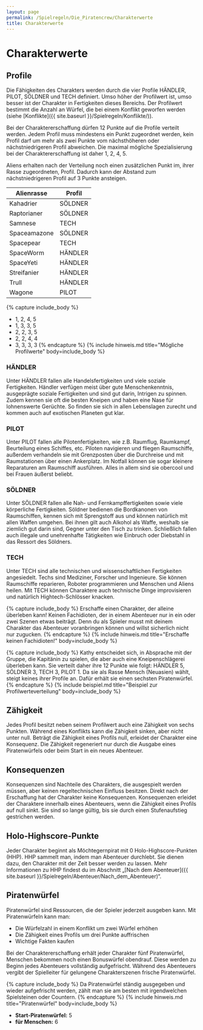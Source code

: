 ```yaml
---
layout: page
permalink: /Spielregeln/Die_Piratencrew/Charakterwerte
title: Charakterwerte
---
```


# Charakterwerte

## Profile

Die Fähigkeiten des Charakters werden durch die vier Profile HÄNDLER, PILOT, SÖLDNER und TECH definiert. Umso höher der Profilwert ist, umso besser ist der Charakter in Fertigkeiten dieses Bereichs. Der Profilwert bestimmt die Anzahl an Würfel, die bei einem Konflikt geworfen werden (siehe [Konflikte]({{ site.baseurl }}/Spielregeln/Konflikte/)).

Bei der Charaktererschaffung dürfen 12 Punkte auf die Profile verteilt werden. Jedem Profil muss mindestens ein Punkt zugeordnet werden, kein Profil darf um mehr als zwei Punkte vom nächsthöheren oder nächstniedrigeren Profil abweichen. Die maximal mögliche Spezialisierung bei der Charaktererschaffung ist daher 1, 2, 4, 5.

Aliens erhalten nach der Verteilung noch einen zusätzlichen Punkt im, ihrer Rasse zugeordneten, Profil. Dadurch kann der Abstand zum nächstniedrigeren Profil auf 3 Punkte ansteigen.

| Alienrasse | Profil |
| ---------- | ------ |
| Kahadrier | SÖLDNER |
| Raptorianer | SÖLDNER |
| Samnese | TECH |
| Spaceamazone | SÖLDNER |
| Spacepear | TECH |
| SpaceWorm | HÄNDLER |
| SpaceYeti | HÄNDLER |
| Streifanier | HÄNDLER |
| Trull | HÄNDLER |
| Wagone | PILOT |

{% capture include_body %}

- 1, 2, 4, 5
- 1, 3, 3, 5
- 2, 2, 3, 5
- 2, 2, 4, 4
- 3, 3, 3, 3
{% endcapture %}
{% include hinweis.md title="Mögliche Profilwerte" body=include_body %}

### HÄNDLER

Unter HÄNDLER fallen alle Handelsfertigkeiten und viele soziale Fertigkeiten. Händler verfügen meist über gute Menschenkenntnis, ausgeprägte soziale Fertigkeiten und sind gut darin, Intrigen zu spinnen. Zudem kennen sie oft die besten Kneipen und haben eine Nase für lohnenswerte Gerüchte. So finden sie sich in allen Lebenslagen zurecht und kommen auch auf exotischen Planeten gut klar.

### PILOT

Unter PILOT fallen alle Pilotenfertigkeiten, wie z.B. Raumflug, Raumkampf, Beurteilung eines Schiffes, etc. Piloten navigieren und fliegen Raumschiffe, außerdem verhandeln sie mit Grenzposten über die Durchreise und mit Raumstationen über einen Ankerplatz. Im Notfall können sie sogar kleinere Reparaturen am Raumschiff ausführen. Alles in allem sind sie obercool und bei Frauen äußerst beliebt.

### SÖLDNER

Unter SÖLDNER fallen alle Nah- und Fernkampffertigkeiten sowie viele körperliche Fertigkeiten. Söldner bedienen die Bordkanonen von Raumschiffen, kennen sich mit Sprengstoff aus und können natürlich mit allen Waffen umgehen. Bei ihnen gilt auch Alkohol als Waffe, weshalb sie ziemlich gut darin sind, Gegner unter den Tisch zu trinken. Schließlich fallen auch illegale und unehrenhafte Tätigkeiten wie Einbruch oder Diebstahl in das Ressort des Söldners.

### TECH

Unter TECH sind alle technischen und wissenschaftlichen Fertigkeiten angesiedelt. Techs sind Mediziner, Forscher und Ingenieure. Sie können Raumschiffe reparieren, Roboter programmieren und Menschen und Aliens heilen. Mit TECH können Charaktere auch technische Dinge improvisieren und natürlich Hightech-Schlösser knacken.

{% capture include_body %}
Erschaffe einen Charakter, der alleine überleben kann! Keinen Fachidioten, der in einem Abenteuer nur in ein oder zwei Szenen etwas beiträgt. Denn du als Spieler musst mit deinem Charakter das Abenteuer voranbringen können und willst sicherlich nicht nur zugucken.
{% endcapture %}
{% include hinweis.md title="Erschaffe keinen Fachidioten!" body=include_body %}

{% capture include_body %}
Kathy entscheidet sich, in Absprache mit der Gruppe, die Kapitänin zu spielen, die aber auch eine Kneipenschlägerei überleben kann. Sie verteilt daher ihre 12 Punkte wie folgt: HÄNDLER 5, SÖLDNER 3, TECH 3, PILOT 1. Da sie als Rasse Mensch (Neuasien) wählt, steigt keines ihrer Profile an. Dafür erhält sie einen sechsten Piratenwürfel.
{% endcapture %}
{% include beispiel.md title="Beispiel zur Profilwerteverteilung" body=include_body %}

## Zähigkeit

Jedes Profil besitzt neben seinem Profilwert auch eine Zähigkeit von sechs Punkten. Während eines Konflikts kann die Zähigkeit sinken, aber nicht unter null. Beträgt die Zähigkeit eines Profils null, erleidet der Charakter eine Konsequenz. Die Zähigkeit regeneriert nur durch die Ausgabe eines Piratenwürfels oder beim Start in ein neues Abenteuer.

## Konsequenzen

Konsequenzen sind Nachteile des Charakters, die ausgespielt werden müssen, aber keinen regeltechnischen Einfluss besitzen. Direkt nach der Erschaffung hat der Charakter keine Konsequenzen. Konsequenzen erleidet der Charaktere innerhalb eines Abenteuers, wenn die Zähigkeit eines Profils auf null sinkt. Sie sind so lange gültig, bis sie durch einen Stufenaufstieg gestrichen werden.

## Holo-Highscore-Punkte

Jeder Charakter beginnt als Möchtegernpirat mit 0 Holo-Highscore-Punkten (HHP). HHP sammelt man, indem man Abenteuer durchlebt. Sie dienen dazu, den Charakter mit der Zeit besser werden zu lassen. Mehr Informationen zu HHP findest du im Abschnitt „[Nach dem Abenteuer]({{ site.baseurl }}/Spielregeln/Abenteuer/Nach_dem_Abenteuer)“.

## Piratenwürfel

Piratenwürfel sind Ressourcen, die der Spieler jederzeit ausgeben kann. Mit Piratenwürfeln kann man:

- Die Würfelzahl in einem Konflikt um zwei Würfel erhöhen
- Die Zähigkeit eines Profils um drei Punkte auffrischen
- Wichtige Fakten kaufen

Bei der Charaktererschaffung erhält jeder Charakter fünf Piratenwürfel, Menschen bekommen noch einen Bonuswürfel obendrauf. Diese werden zu Beginn jedes Abenteuers vollständig aufgefrischt. Während des Abenteuers vergibt der Spielleiter für gelungene Charakterszenen frische Piratenwürfel.

{% capture include_body %}
Da Piratenwürfel ständig ausgegeben und wieder aufgefrischt werden, zählt man sie am besten mit irgendwelchen Spielsteinen oder Countern.
{% endcapture %}
{% include hinweis.md title="Piratenwürfel" body=include_body %}

- **Start-Piratenwürfel:** 5
- **für Menschen:** 6
